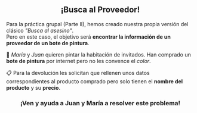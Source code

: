 ## <center>¡Busca al Proveedor!</center>

Para la práctica grupal (Parte II), hemos creado nuestra propia versión del clásico *"Busca al asesino"*.  
Pero en este caso, el objetivo será **encontrar la información de un proveedor de un bote de pintura**.

👫 *María* y *Juan* quieren pintar la habitación de invitados. Han comprado un **bote de pintura** por internet pero no les convence el *color*.

📋 Para la devolución les solicitan que rellenen unos datos correspondientes al producto comprado pero solo tienen el **nombre del producto** y su **precio**.

### <center> ¡Ven y ayuda a Juan y María a resolver este problema! </center>
